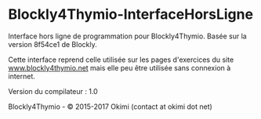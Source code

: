 # Blockly4Thymio-InterfaceHorsLigne

Interface hors ligne de programmation pour Blockly4Thymio. Basée sur la version 8f54ce1 de Blockly.

Cette interface reprend celle utilisée sur les pages d'exercices du site www.blockly4thymio.net mais elle peu être utilisée sans connexion à internet.

Version du compilateur : 1.0

Blockly4Thymio - © 2015-2017 Okimi (contact at okimi dot net)
